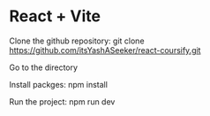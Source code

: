 # React + Vite

Clone the github repository: git clone https://github.com/itsYashASeeker/react-coursify.git

Go to the directory

Install packges: npm install

Run the project: npm run dev
